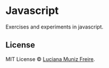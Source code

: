# Javascript

Exercises and experiments in javascript.


## License

MIT License © [Luciana Muniz Freire](https://br.linkedin.com/in/lumunizf).
